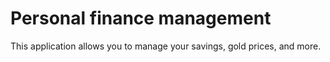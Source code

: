 # Personal finance management

This application allows you to manage your savings, gold prices, and more.